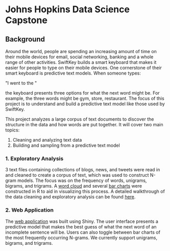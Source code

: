 # Johns Hopkins Data Science Capstone

## Background

Around the world, people are spending an increasing amount of time on their mobile devices for email, social networking, banking and a whole range of other activities. SwiftKey builds a smart keyboard that makes it easier for people to type on their mobile devices. One cornerstone of their smart keyboard is predictive text models. When someone types:

"I went to the "

the keyboard presents three options for what the next word might be. For example, the three words might be gym, store, restaurant. The focus of this project is to understand and build a predictive text model like those used by SwiftKey.

This project analyzes a large corpus of text documents to discover the structure in the data and how words are put together. It will cover two main topics:

1. Cleaning and analyzing text data
2. Building and sampling from a predictive text model

### 1. Exploratory Analysis

3 text files containing collections of blogs, news, and tweets were read in and cleaned to create a corpus of text, which was used to construct N-gram models. The focus was on the frequency of words, unigrams, bigrams, and trigrams. A [word cloud](https://github.com/candaceng/data-science-capstone/blob/master/2.%20Web%20Application/wordcloud.png) and several [bar charts](https://github.com/candaceng/data-science-capstone/blob/master/2.%20Web%20Application/ngram-barcharts.png) were constructed in R to aid in visualizing this process. A detailed walkthrough of the data cleaning and exploratory analysis can be found [here](https://rpubs.com/candaceng/exploratory-analysis). 

### 2. Web Application

The [web application](https://candaceng.shinyapps.io/Text_Prediction_Using_N-grams/) was built using Shiny. The user interface presents a predictive model that makes the best guess of what the next word of an incomplete sentence will be. Users can also toggle between bar charts of the most frequently occurring N-grams. We currently support unigrams, bigrams, and trigrams. 
